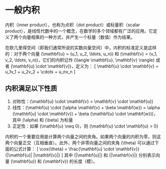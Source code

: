 # 一般内积

内积（inner product），也称为点积（dot product）或标量积（scalar product），是线性代数中的一个概念，在数学的多个领域都有广泛的应用。它定义了两个向量相乘的一种方式，并产生一个标量（数值）作为结果。

在欧几里得空间（即我们通常所说的实数向量空间）中，内积的标准定义是这样的：对于两个向量 \(\mathbf{u} = (u_1, u_2, \ldots, u_n)\) 和 \(\mathbf{v} = (v_1, v_2, \ldots, v_n)\)，它们的内积记作 \(\langle \mathbf{u}, \mathbf{v} \rangle\) 或者 \(\mathbf{u} \cdot \mathbf{v}\)，定义为：
\[
\mathbf{u} \cdot \mathbf{v} = u_1v_1 + u_2v_2 + \cdots + u_nv_n
\]

## 内积满足以下性质

1. 对称性：\(\mathbf{u} \cdot \mathbf{v} = \mathbf{v} \cdot \mathbf{u}\)
2. 线性：\(\mathbf{u} \cdot (\alpha \mathbf{v} + \beta \mathbf{w}) = \alpha (\mathbf{u} \cdot \mathbf{v}) + \beta (\mathbf{u} \cdot \mathbf{w})\)，其中 \(\alpha\) 和 \(\beta\) 为标量
3. 正定性：如果 \(\mathbf{u} \neq 0\)，则 \(\mathbf{u} \cdot \mathbf{u} > 0\)

内积的一个重要应用是计算两个向量之间的夹角。如果两个向量的内积为零，则这两个向量正交（互相垂直）。此外，两个非零向量之间的夹角 \(\theta\) 可以通过下面的公式计算：
\[
\cos(\theta) = \frac{\mathbf{u} \cdot \mathbf{v}}{\|\mathbf{u}\| \|\mathbf{v}\|}
\]
其中 \(\|\mathbf{u}\|\) 和 \(\|\mathbf{v}\|\) 分别表示向量 \(\mathbf{u}\) 和 \(\mathbf{v}\) 的长度（模）。
